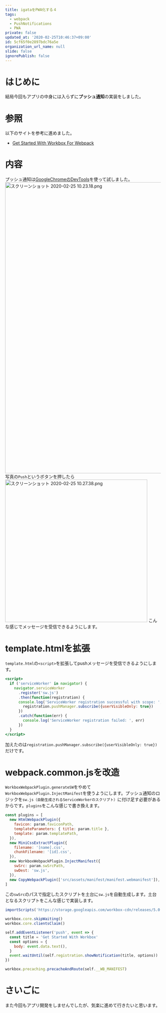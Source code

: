 ```yaml
---
title: igataをPWA化する４
tags:
  - webpack
  - PushNotifications
  - PWA
private: false
updated_at: '2020-02-25T10:46:37+09:00'
id: 5cf65f0e2897bdc76a5e
organization_url_name: null
slide: false
ignorePublish: false
---
```

# はじめに
結局今回もアプリの中身には入らずに**プッシュ通知**の実装をしました。

# 参照
以下のサイトを参考に進めました。

- [Get Started With Workbox For Webpack](https://developers.google.com/web/tools/workbox/guides/codelabs/webpack)

# 内容
プッシュ通知は[GoogleChromeのDevTools](https://developers.google.com/web/tools/chrome-devtools)を使って試しました。
<img width="939" alt="スクリーンショット 2020-02-25 10.23.18.png" src="https://qiita-image-store.s3.ap-northeast-1.amazonaws.com/0/209689/dd7169ff-d546-fd0b-be9e-14d5317960de.png">
写真の`Push`というボタンを押したら
<img width="460" alt="スクリーンショット 2020-02-25 10.27.38.png" src="https://qiita-image-store.s3.ap-northeast-1.amazonaws.com/0/209689/3a3118b8-69fd-7bbe-4426-6242d657ec59.png">
こんな感じでメッセージを受信できるようにします。

# template.htmlを拡張
`template.html`の`<script>`を拡張してpushメッセージを受信できるようにします。

```html:src/assets/html/template.html
<script>
  if ('serviceWorker' in navigator) {
    navigator.serviceWorker
      .register('sw.js')
      .then(function(registration) {
      console.log('ServiceWorker registration successful with scope: ', registration.scope)
        registration.pushManager.subscribe({userVisibleOnly: true})
      })
      .catch(function(err) {
        console.log('ServiceWorker registration failed: ', err)
      })
  }
</script>
```

加えたのは`registration.pushManager.subscribe({userVisibleOnly: true})`だけです。

# webpack.common.jsを改造
`WorkboxWebpackPlugin.generateSW`をやめて`WorkboxWebpackPlugin.InjectManifest`を使うようにします。プッシュ通知のロジックを`sw.js（自動生成されるServiceWorkerのスクリプト）`に付け足す必要があるからです。`plugins`をこんな感じで書き換えます。

```javascript:webpack.common.js
const plugins = [
  new HtmlWebpackPlugin({
    favicon: param.faviconPath,
    templateParameters: { title: param.title },
    template: param.templatePath,
  }),
  new MiniCssExtractPlugin({
    filename: '[name].css',
    chunkFilename: '[id].css',
  }),
  new WorkboxWebpackPlugin.InjectManifest({
    swSrc: param.swSrcPath,
    swDest: 'sw.js',
  }),
  new CopyWebpackPlugin(['src/assets/manifest/manifest.webmanifest']),
]
```

この`swSrc`のパスで指定したスクリプトを土台に`sw.js`を自動生成します。土台となるスクリプトをこんな感じで実装します。

```js:src/assets/javascript/sw.js
importScripts('https://storage.googleapis.com/workbox-cdn/releases/5.0.0/workbox-sw.js')

workbox.core.skipWaiting()
workbox.core.clientsClaim()

self.addEventListener('push', event => {
  const title = 'Get Started With Workbox'
  const options = {
    body: event.data.text(),
  }
  event.waitUntil(self.registration.showNotification(title, options))
})

workbox.precaching.precacheAndRoute(self.__WB_MANIFEST)
```

# さいごに
また今回もアプリ開発をしませんでしたが、気楽に進めて行きたいと思います。
